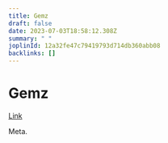 ```yaml
---
title: Gemz
draft: false
date: 2023-07-03T18:58:12.308Z
summary: " "
joplinId: 12a32fe47c79419793d714db360abb08
backlinks: []
---
```


# Gemz

[Link](https://gemz.community/)

Meta.
